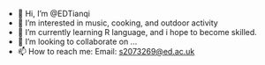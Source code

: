 - 👋 Hi, I’m @EDTianqi
- 👀 I’m interested in music, cooking, and outdoor activity 
- 🌱 I’m currently learning R language, and i hope to become skilled.
- 💞️ I’m looking to collaborate on ...
- 📫 How to reach me: Email: s2073269@ed.ac.uk

<!---
EDTianqi/EDTianqi is a ✨ special ✨ repository because its `README.md` (this file) appears on your GitHub profile.
You can click the Preview link to take a look at your changes.
--->
